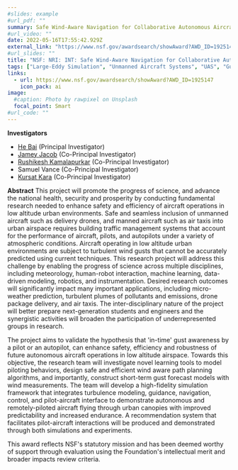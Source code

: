 ```yaml
---
#slides: example
#url_pdf: ""
summary: Safe Wind-Aware Navigation for Collaborative Autonomous Aircraft in Low Altitude Airspace
#url_video: ""
date: 2022-05-16T17:55:42.929Z
external_link: "https://www.nsf.gov/awardsearch/showAward?AWD_ID=1925147"
#url_slides: ""
title: "NSF: NRI: INT: Safe Wind-Aware Navigation for Collaborative Autonomous Aircraft in Low Altitude Airspace"
tags: ["Large-Eddy Simulation", "Unmanned Aircraft Systems", "UAS", "Gust", "Turbulence", "Urban Environment", "Machine Learning", "ROM", "LSTM", "NSF", "Award Number 1925147"]
links:
  - url: https://www.nsf.gov/awardsearch/showAward?AWD_ID=1925147
    icon_pack: ai
image:
  #caption: Photo by rawpixel on Unsplash
  focal_point: Smart
#url_code: ""
---
```

**Investigators**
- [He Bai](https://experts.okstate.edu/he.bai) (Principal Investigator)
- [Jamey Jacob](https://ceat.okstate.edu/mae/research/usri/our-people.html) (Co-Principal Investigator)
- [Rushikesh Kamalapurkar](https://scc-lab.github.io/) (Co-Principal Investigator)
- Samuel Vance (Co-Principal Investigator)
- [Kursat Kara](https://experts.okstate.edu/kursat.kara) (Co-Principal Investigator)
  
**Abstract**
This project will promote the progress of science, and advance the national health, security and prosperity by conducting fundamental research needed to enhance safety and efficiency of aircraft operations in low altitude urban environments. Safe and seamless inclusion of unmanned aircraft such as delivery drones, and manned aircraft such as air taxis into urban airspace requires building traffic management systems that account for the performance of aircraft, pilots, and autopilots under a variety of atmospheric conditions. Aircraft operating in low altitude urban environments are subject to turbulent wind gusts that cannot be accurately predicted using current techniques. This research project will address this challenge by enabling the progress of science across multiple disciplines, including meteorology, human-robot interaction, machine learning, data-driven modeling, robotics, and instrumentation. Desired research outcomes will significantly impact many important applications, including micro-weather prediction, turbulent plumes of pollutants and emissions, drone package delivery, and air taxis. The inter-disciplinary nature of the project will better prepare next-generation students and engineers and the synergistic activities will broaden the participation of underrepresented groups in research.

The project aims to validate the hypothesis that 'in-time' gust awareness by a pilot or an autopilot, can enhance safety, efficiency and robustness of future autonomous aircraft operations in low altitude airspace. Towards this objective, the research team will investigate novel learning tools to model piloting behaviors, design safe and efficient wind aware path planning algorithms, and importantly, construct short-term gust forecast models with wind measurements. The team will develop a high-fidelity simulation framework that integrates turbulence modeling, guidance, navigation, control, and pilot-aircraft interface to demonstrate autonomous and remotely-piloted aircraft flying through urban canopies with improved predictability and increased endurance. A recommendation system that facilitates pilot-aircraft interactions will be produced and demonstrated through both simulations and experiments.

This award reflects NSF's statutory mission and has been deemed worthy of support through evaluation using the Foundation's intellectual merit and broader impacts review criteria.